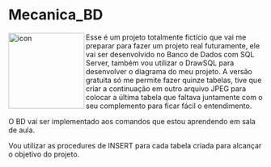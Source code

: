 # Mecanica_BD


<img src="https://techstack-generator.vercel.app/mysql-icon.svg" alt="icon" align="left" width="150"/>

Esse é um projeto totalmente fictício que vai me preparar para fazer um projeto real futuramente, ele vai ser desenvolvido no Banco de Dados com SQL Server, também vou utilizar o DrawSQL para desenvolver o diagrama do meu projeto. A versão gratuita só me permite fazer quinze tabelas, tive que criar a continuação em outro arquivo JPEG para colocar a última tabela que faltava juntamente com o seu complemento para ficar fácil o entendimento.

O BD vai ser implementado aos comandos que estou aprendendo em sala de aula.

Vou utilizar as procedures de INSERT para cada tabela criada para alcançar o objetivo do projeto.
